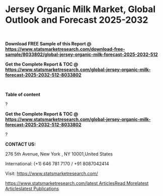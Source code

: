 <h1>Jersey Organic Milk Market, Global Outlook and Forecast 2025-2032</h1><br/><p><strong>Download FREE Sample of this Report @ <a href="https://www.statsmarketresearch.com/download-free-sample/8033802/global-jersey-organic-milk-forecast-2025-2032-512">https://www.statsmarketresearch.com/download-free-sample/8033802/global-jersey-organic-milk-forecast-2025-2032-512</a></strong></p>
 
 
 
 <div><b>Get the Complete Report & TOC @ <a href="https://www.statsmarketresearch.com/global-jersey-organic-milk-forecast-2025-2032-512-8033802">https://www.statsmarketresearch.com/global-jersey-organic-milk-forecast-2025-2032-512-8033802</a></b></div>
 
 
 
 <p><br />
 
 <b>Table of content</b></p>
 
 
 
 <p>? </p>
 
 
 
 <div><b>Get the Complete Report & TOC @ <a href="https://www.statsmarketresearch.com/global-jersey-organic-milk-forecast-2025-2032-512-8033802">https://www.statsmarketresearch.com/global-jersey-organic-milk-forecast-2025-2032-512-8033802</a></b></div>
 
 
 
 <p>? </p>
 
 
 
 <p><b>CONTACT US:</b><br />
 
 276 5th Avenue, New York , NY 10001,United States<br />
 
 International: (+1) 646 781 7170 / +91 8087042414<br />
 
 Visit: <a href="https://www.statsmarketresearch.com/">https://www.statsmarketresearch.com/</a><br />
 
 <a href="https://gyeongbokgung.com">https://www.statsmarketresearch.com/</a><a href="https://hallyeomaritime.com">latest Articles</a><a href="https://jingwansa.com">Read More</a><a href="https://nguoiviet.jp/">latest Articles</a><a href="https://www.intelmarketresearch.com/">latest Publications</a></p>